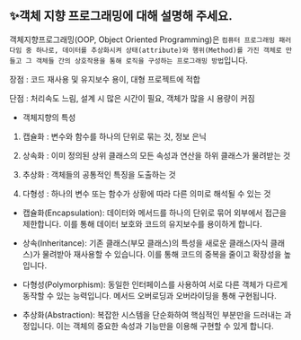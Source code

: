 ## ✨객체 지향 프로그래밍에 대해 설명해 주세요.

객체지향프로그래밍(OOP, Object Oriented Programming)은 `컴퓨터 프로그래밍 패러다임 중 하나로, 데이터를 추상화시켜 상태(attribute)와 행위(Method)를 가진 객체로 만들고 그 객체들 간의 상호작용을 통해 로직을 구성하는 프로그래밍 방법`입니다.

장점 : 코드 재사용 및 유지보수 용이, 대형 프로젝트에 적합

단점 : 처리속도 느림, 설계 시 많은 시간이 필요, 객체가 많을 시 용량이 커짐

- 객체지향의 특성

1. 캡슐화 : 변수와 함수를 하나의 단위로 묶는 것, 정보 은닉

2. 상속화 : 이미 정의된 상위 클래스의 모든 속성과 연산을 하위 클래스가 물려받는 것

3. 추상화 : 객체들의 공통적인 특징을 도출하는 것

4. 다형성 : 하나의 변수 또는 함수가 상황에 따라 다른 의미로 해석될 수 있는 것

- 캡슐화(Encapsulation): 데이터와 메서드를 하나의 단위로 묶어 외부에서 접근을 제한합니다. 이를 통해 데이터 보호와 코드의 유지보수를 용이하게 합니다.

- 상속(Inheritance): 기존 클래스(부모 클래스)의 특성을 새로운 클래스(자식 클래스)가 물려받아 재사용할 수 있습니다. 이를 통해 코드의 중복을 줄이고 확장성을 높입니다.

- 다형성(Polymorphism): 동일한 인터페이스를 사용하여 서로 다른 객체가 다르게 동작할 수 있는 능력입니다. 메서드 오버로딩과 오버라이딩을 통해 구현됩니다.

- 추상화(Abstraction): 복잡한 시스템을 단순화하여 핵심적인 부분만을 드러내는 과정입니다. 이는 객체의 중요한 속성과 기능만을 이용해 구현할 수 있게 합니다.
